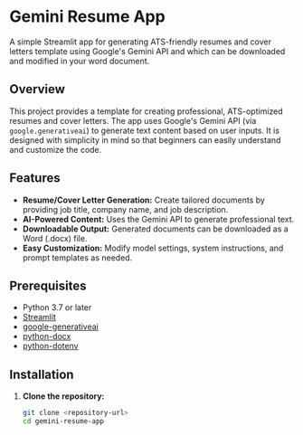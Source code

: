 # Gemini Resume App

A simple Streamlit app for generating ATS-friendly resumes and cover letters template using Google's Gemini API and which can be downloaded and modified in your word document.

## Overview

This project provides a template for creating professional, ATS-optimized resumes and cover letters. The app uses Google's Gemini API (via `google.generativeai`) to generate text content based on user inputs. It is designed with simplicity in mind so that beginners can easily understand and customize the code.

## Features

- **Resume/Cover Letter Generation:** Create tailored documents by providing job title, company name, and job description.
- **AI-Powered Content:** Uses the Gemini API to generate professional text.
- **Downloadable Output:** Generated documents can be downloaded as a Word (.docx) file.
- **Easy Customization:** Modify model settings, system instructions, and prompt templates as needed.

## Prerequisites

- Python 3.7 or later
- [Streamlit](https://streamlit.io/)
- [google-generativeai](https://pypi.org/project/google-generativeai/)
- [python-docx](https://python-docx.readthedocs.io/en/latest/)
- [python-dotenv](https://pypi.org/project/python-dotenv/)

## Installation

1. **Clone the repository:**

   ```bash
   git clone <repository-url>
   cd gemini-resume-app

